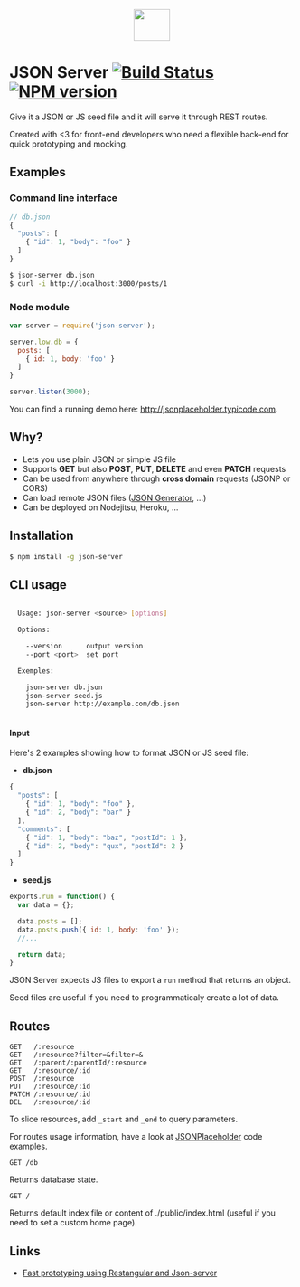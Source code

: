 <p align="center">
  <img height="56" width="64" src="http://i.imgur.com/QRlAg0b.png"/>
</p>

# JSON Server [![Build Status](https://travis-ci.org/typicode/json-server.svg)](https://travis-ci.org/typicode/json-server) [![NPM version](https://badge.fury.io/js/json-server.svg)](http://badge.fury.io/js/json-server)

Give it a JSON or JS seed file and it will serve it through REST routes.

Created with <3 for front-end developers who need a flexible back-end for quick prototyping and mocking.

## Examples

### Command line interface

```javascript
// db.json
{ 
  "posts": [
    { "id": 1, "body": "foo" }
  ]
}
```

```bash
$ json-server db.json
$ curl -i http://localhost:3000/posts/1
```

### Node module

```javascript
var server = require('json-server');

server.low.db = { 
  posts: [
    { id: 1, body: 'foo' }
  ]
}

server.listen(3000);
```

You can find a running demo here: http://jsonplaceholder.typicode.com.

## Why?

* Lets you use plain JSON or simple JS file
* Supports __GET__ but also __POST__, __PUT__, __DELETE__ and even __PATCH__ requests
* Can be used from anywhere through __cross domain__ requests (JSONP or CORS)
* Can load remote JSON files ([JSON Generator](http://www.json-generator.com/), ...)
* Can be deployed on Nodejitsu, Heroku, ...


## Installation

```bash
$ npm install -g json-server
```

## CLI usage

```bash

  Usage: json-server <source> [options]

  Options:

    --version      output version
    --port <port>  set port

  Exemples:

    json-server db.json
    json-server seed.js
    json-server http://example.com/db.json
    
```

#### Input

Here's 2 examples showing how to format JSON or JS seed file:

* __db.json__

```javascript
{
  "posts": [
    { "id": 1, "body": "foo" },
    { "id": 2, "body": "bar" }
  ],
  "comments": [
    { "id": 1, "body": "baz", "postId": 1 },
    { "id": 2, "body": "qux", "postId": 2 }
  ]
}
```

* __seed.js__

```javascript
exports.run = function() {
  var data = {};

  data.posts = [];
  data.posts.push({ id: 1, body: 'foo' });
  //...

  return data;
}
```

JSON Server expects JS files to export a ```run``` method that returns an object.

Seed files are useful if you need to programmaticaly create a lot of data.

## Routes

```
GET   /:resource
GET   /:resource?filter=&filter=&
GET   /:parent/:parentId/:resource
GET   /:resource/:id
POST  /:resource
PUT   /:resource/:id
PATCH /:resource/:id
DEL   /:resource/:id
```

To slice resources, add `_start` and `_end` to query parameters.

For routes usage information, have a look at [JSONPlaceholder](https://github.com/typicode/jsonplaceholder) code examples.

```
GET /db
```

Returns database state.

```
GET /
```

Returns default index file or content of ./public/index.html (useful if you need to set a custom home page).

## Links

* [Fast prototyping using Restangular and Json-server](http://bahmutov.calepin.co/fast-prototyping-using-restangular-and-json-server.html)
